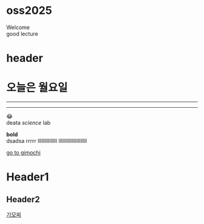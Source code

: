 # oss2025  
Welcome  
good lecture  
# header



# 오늘은 월요일
----
****
😂  
deata *science* lab  
  
**bold**    
dsadsa
rrrrr
lllllllllllllll
llllllllllllllllllllll

<a id="gimochi"></a>
[go to gimochi](#gimochi)


Header1
=======  
 
Header2
--------    















                  
























[기모찌](#header)   
